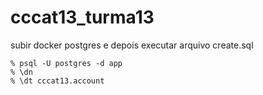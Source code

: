 # cccat13_turma13

subir docker postgres e depois executar arquivo create.sql

```
% psql -U postgres -d app
% \dn
% \dt cccat13.account
``````